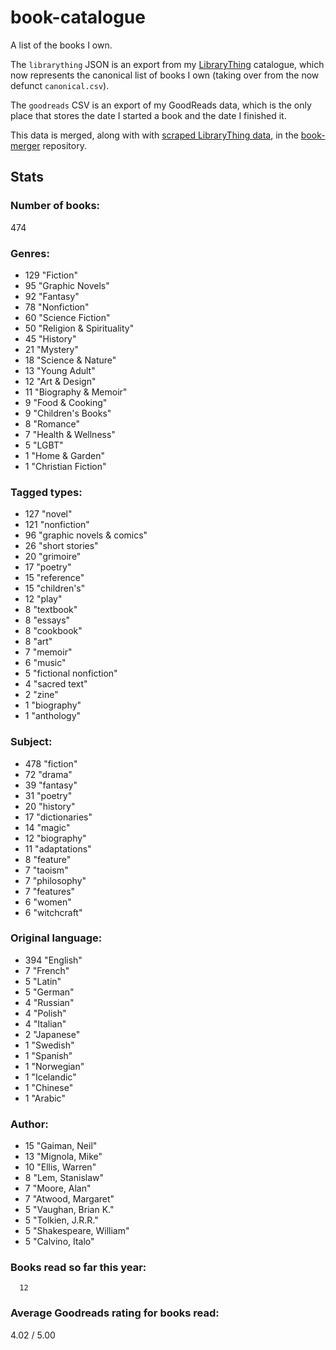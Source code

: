 book-catalogue
==============

A list of the books I own.

The `librarything` JSON is an export from my [LibraryThing](https://www.librarything.com/catalog/tripofmice) catalogue, which now represents the canonical list of books I own (taking over from the now defunct `canonical.csv`).

The `goodreads` CSV is an export of my GoodReads data, which is the only place that stores the date I started a book and the date I finished it.

This data is merged, along with with [scraped LibraryThing data](https://github.com/mouse-reeve/book-scraper), in the [book-merger](https://github.com/mouse-reeve/book-merger) repository.

## Stats
### Number of books:
474

### Genres:
- 129 "Fiction"
- 95 "Graphic Novels"
- 92 "Fantasy"
- 78 "Nonfiction"
- 60 "Science Fiction"
- 50 "Religion & Spirituality"
- 45 "History"
- 21 "Mystery"
- 18 "Science & Nature"
- 13 "Young Adult"
- 12 "Art & Design"
- 11 "Biography & Memoir"
- 9 "Food & Cooking"
- 9 "Children's Books"
- 8 "Romance"
- 7 "Health & Wellness"
- 5 "LGBT"
- 1 "Home & Garden"
- 1 "Christian Fiction"

### Tagged types:
- 127 "novel"
- 121 "nonfiction"
- 96 "graphic novels & comics"
- 26 "short stories"
- 20 "grimoire"
- 17 "poetry"
- 15 "reference"
- 15 "children's"
- 12 "play"
- 8 "textbook"
- 8 "essays"
- 8 "cookbook"
- 8 "art"
- 7 "memoir"
- 6 "music"
- 5 "fictional nonfiction"
- 4 "sacred text"
- 2 "zine"
- 1 "biography"
- 1 "anthology"

### Subject:
- 478     "fiction"
- 72     "drama"
- 39     "fantasy"
- 31     "poetry"
- 20     "history"
- 17     "dictionaries"
- 14     "magic"
- 12     "biography"
- 11     "adaptations"
- 8     "feature"
- 7     "taoism"
- 7     "philosophy"
- 7     "features"
- 6     "women"
- 6     "witchcraft"

### Original language:
- 394 "English"
- 7 "French"
- 5 "Latin"
- 5 "German"
- 4 "Russian"
- 4 "Polish"
- 4 "Italian"
- 2 "Japanese"
- 1 "Swedish"
- 1 "Spanish"
- 1 "Norwegian"
- 1 "Icelandic"
- 1 "Chinese"
- 1 "Arabic"

### Author:
- 15 "Gaiman, Neil"
- 13 "Mignola, Mike"
- 10 "Ellis, Warren"
- 8 "Lem, Stanislaw"
- 7 "Moore, Alan"
- 7 "Atwood, Margaret"
- 5 "Vaughan, Brian K."
- 5 "Tolkien, J.R.R."
- 5 "Shakespeare, William"
- 5 "Calvino, Italo"

### Books read so far this year:
      12


### Average Goodreads rating for books read:
4.02 / 5.00



